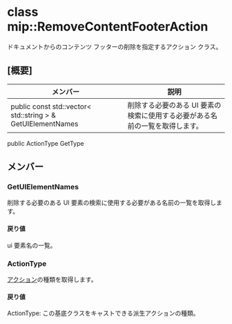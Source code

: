 # <a name="class-mipremovecontentfooteraction"></a>class mip::RemoveContentFooterAction 
ドキュメントからのコンテンツ フッターの削除を指定するアクション クラス。
## <a name="summary"></a>[概要]
 メンバー                        | 説明                                
--------------------------------|---------------------------------------------
public const std::vector< std::string > & GetUIElementNames | 削除する必要のある UI 要素の検索に使用する必要がある名前の一覧を取得します。
public ActionType GetType
## <a name="members"></a>メンバー
### <a name="getuielementnames"></a>GetUIElementNames
削除する必要のある UI 要素の検索に使用する必要がある名前の一覧を取得します。
#### <a name="returns"></a>戻り値
ui 要素名の一覧。
### <a name="actiontype"></a>ActionType
[アクション](#classmip_1_1_action)の種類を取得します。
#### <a name="returns"></a>戻り値
ActionType: この基底クラスをキャストできる派生アクションの種類。